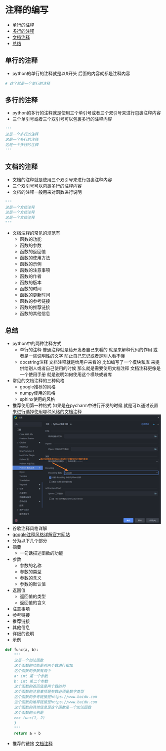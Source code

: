 # 注释的编写
* [单行的注释](#单行的注释)
* [多行的注释](#多行的注释)
* [文档注释](#文档的注释)
* [总结](#总结)
## 单行的注释
* python的单行的注释就是以#开头 后面的内容就都是注释内容
```python
# 这个就是一个单行的注释
```
## 多行的注释
* python的多行的注释就是使用三个单引号或者三个双引号来进行包裹注释内容
* 三个单引号或者三个双引号可以包裹多行的注释内容
```python
'''
这是一个多行的注释
这是一个多行的注释
这是一个多行的注释
'''
```
## 文档的注释
* 文档的注释就是使用三个双引号来进行包裹注释内容
* 三个双引号可以包裹多行的注释内容
* 文档的注释一般用来对函数进行说明
```python
"""
这是一个文档注释
这是一个文档注释
这是一个文档注释
"""
```
* 文档注释的常见的规范有
  * 函数的功能
  * 函数的参数
  * 函数的返回值
  * 函数的使用方法
  * 函数的示例
  * 函数的注意事项
  * 函数的作者
  * 函数的版本
  * 函数的时间
  * 函数的更新时间
  * 函数的参考链接
  * 函数的推荐链接
  * 函数的其他信息
## 总结
* python中的两种注释方式
  * 单行的注释 普通注释就是给开发者自己来看的 就是来解释代码的作用 或者是一些说明性的文字 防止自己忘记或者是别人看不懂
  * docstring注释 文档注释就是给用户来看的 比如编写了一个模块和库 来提供给别人或者自己使用的时候 那么就是需要使用文档注释 文档注释更像是一个使用手册 就是说明如何使用这个模块或者库
* 常见的文档注释的三种风格
  * google推荐的风格 
  * numpy使用的风格
  * sphinx使用的风格
* 推荐使用第一种格式 如果是在pycharm中进行开发的时候 就是可以通过设置来进行选择使用哪种风格的文档注释
![文档注释的风格设置](../../static/img/doc_google_type_zhushi.png)
* 谷歌注释风格详解
* [google注释风格详解官方网站](https://sphinxcontrib-napoleon.readthedocs.io/en/latest/example_google.html)
* 分为以下几个部分
* 摘要
  * 一句话描述函数的功能
* 参数
    * 参数的名称
    * 参数的类型
    * 参数的含义
    * 参数的默认值
* 返回值
    * 返回值的类型
    * 返回值的含义
* 注意事项
* 参考链接
* 推荐链接
* 其他信息
* 详细的说明
* 示例
```python
def func(a, b):
    """
    这是一个加法函数
    这个函数的功能是对两个数进行相加
    这个函数的参数有两个
    a: int 第一个参数
    b: int 第二个参数
    这个函数的返回值是两个数的和
    这个函数的注意事项是参数必须是数字类型
    这个函数的参考链接是https://www.baidu.com
    这个函数的推荐链接是https://www.baidu.com
    这个函数的其他信息是这个函数是一个加法函数
    这个函数的示例是
    >>> func(1, 2)
    3
    """
    return a + b
```
* 推荐的链接 [文档注释](https://www.cnblogs.com/yacker/p/you-ya-de-bian-xiepython-zhu-shi.html)